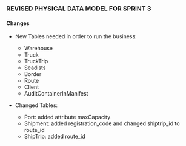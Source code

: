 ### REVISED PHYSICAL DATA MODEL FOR SPRINT 3

#### Changes

* New Tables needed in order to run the business:
  * Warehouse
  * Truck 
  * TruckTrip
  * Seadists
  * Border
  * Route
  * Client
  * AuditContainerInManifest
  

* Changed Tables:
  * Port: added attribute maxCapacity
  * Shipment: added registration_code and changed shiptrip_id to route_id
  * ShipTrip: added route_id